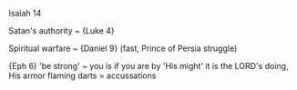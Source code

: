 Isaiah 14


Satan's authority ~ {Luke 4}

Spiritual warfare ~ {Daniel 9} (fast, Prince of Persia struggle)

{Eph 6}
	'be strong' ~ you is if you are by 'His might'
	it is the LORD's doing, His armor
	flaming darts = accussations

